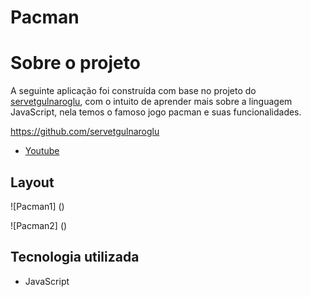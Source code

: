 # Pacman

# Sobre o projeto

A seguinte aplicação foi construída com base no projeto do [servetgulnaroglu](https://github.com/servetgulnaroglu), com o intuito de aprender mais sobre a linguagem JavaScript, nela temos o famoso jogo pacman e suas funcionalidades.

https://github.com/servetgulnaroglu

- [Youtube](encr.pw/y5Nx2) 

## Layout

![Pacman1] ()

![Pacman2] ()

## Tecnologia utilizada

- JavaScript




